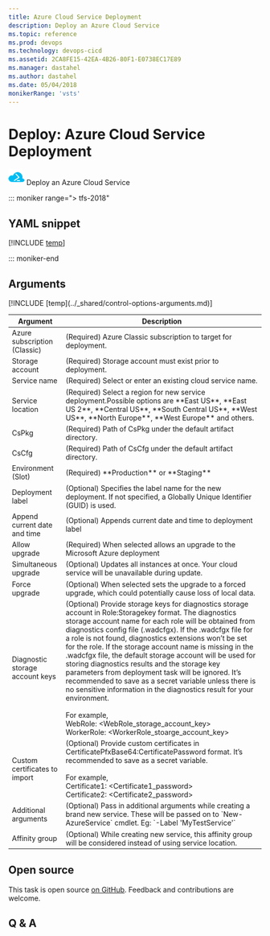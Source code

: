 ```yaml
---
title: Azure Cloud Service Deployment
description: Deploy an Azure Cloud Service
ms.topic: reference
ms.prod: devops
ms.technology: devops-cicd
ms.assetid: 2CA8FE15-42EA-4B26-80F1-E0738EC17E89
ms.manager: dastahel
ms.author: dastahel
ms.date: 05/04/2018
monikerRange: 'vsts'
---
```


# Deploy: Azure Cloud Service Deployment

![](_img/azurecloudpowershelldeployment.png) Deploy an Azure Cloud Service

::: moniker range="> tfs-2018"

## YAML snippet

[!INCLUDE [temp](../_shared/yaml/AzureCloudPowerShellDeploymentV1.md)]

::: moniker-end

## Arguments

<table><thead><tr><th>Argument</th><th>Description</th></tr></thead>
<tr><td>Azure subscription (Classic)</td><td>(Required) Azure Classic subscription to target for deployment.</td></tr>
<tr><td>Storage account</td><td>(Required) Storage account must exist prior to deployment.</td></tr>
<tr><td>Service name</td><td>(Required) Select or enter an existing cloud service name.</td></tr>
<tr><td>Service location</td><td>(Required) Select a region for new service deployment.Possible options are **East US**, **East US 2**, **Central US**, **South Central US**, **West US**, **North Europe**, **West Europe** and others.</td></tr>
<tr><td>CsPkg</td><td>(Required) Path of CsPkg under the default artifact directory.</td></tr>
<tr><td>CsCfg</td><td>(Required) Path of CsCfg under the default artifact directory.</td></tr>
<tr><td>Environment (Slot)</td><td>(Required) **Production** or **Staging**</td></tr>
<tr><td>Deployment label</td><td>(Optional) Specifies the label name for the new deployment. If not specified, a Globally Unique Identifier (GUID) is used.</td></tr>
<tr><td>Append current date and time</td><td>(Optional) Appends current date and time to deployment label</td></tr>
<tr><td>Allow upgrade</td><td>(Required) When selected allows an upgrade to the Microsoft Azure deployment</td></tr>
<tr><td>Simultaneous upgrade</td><td>(Optional) Updates all instances at once. Your cloud service will be unavailable during update.</td></tr>
<tr><td>Force upgrade</td><td>(Optional) When selected sets the upgrade to a forced upgrade, which could potentially cause loss of local data.</td></tr>
<tr><td>Diagnostic storage account keys</td><td>(Optional) Provide storage keys for diagnostics storage account in Role:Storagekey format. The diagnostics storage account name for each role will be obtained from diagnostics config file (.wadcfgx). If the .wadcfgx file for a role is not found, diagnostics extensions won’t be set for the role. If the storage account name is missing in the .wadcfgx file, the default storage account will be used for storing diagnostics results and the storage key parameters from deployment task will be ignored. It’s recommended to save <storage_account_key> as a secret variable unless there is no sensitive information in the diagnostics result for your environment. <br/><br/>For example,<br/> WebRole: &lt;WebRole_storage_account_key&gt;<br/>WorkerRole: &lt;WorkerRole_stoarge_account_key&gt;</td></tr>
<tr><td>Custom certificates to import</td><td>(Optional) Provide custom certificates in CertificatePfxBase64:CertificatePassword format. It’s recommended to save <certificate_password> as a secret variable. <br/><br/>For example,<br/> Certificate1: &lt;Certificate1_password&gt;<br/>Certificate2: &lt;Certificate2_password&gt;</td></tr>
<tr><td>Additional arguments</td><td>(Optional) Pass in additional arguments while creating a brand new service. These will be passed on to `New-AzureService` cmdlet. Eg: `-Label 'MyTestService'`</td></tr>
<tr><td>Affinity group</td><td>(Optional) While creating new service, this affinity group will be considered instead of using service location.</td></tr>
[!INCLUDE [temp](../_shared/control-options-arguments.md)]
</table>

## Open source

This task is open source [on GitHub](https://github.com/Microsoft/vsts-tasks). Feedback and contributions are welcome.

## Q & A

<!-- BEGINSECTION class="md-qanda" -->

<!-- ENDSECTION -->
